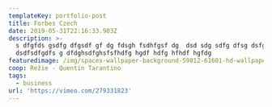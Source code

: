 ```yaml
---
templateKey: portfolio-post
title: Forbes Czech
date: 2019-05-31T22:16:33.903Z
description: >-
  s dfgfds gsdfg dfgsdf gf dg fdsgh fsdhfgsf dg  dsd sdg sdfg dfsg dsfg sdg
  dsdfsdfgdfs g dfdghsdfghsfsfhdfg hgdf hdfg hfhdf hgfdg 
featuredimage: /img/spacex-wallpaper-background-59812-61601-hd-wallpapers.jpg
coop: Režie - Quentin Tarantino
tags:
  - business
url: 'https://vimeo.com/279331823'
---
```


